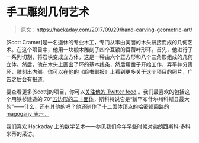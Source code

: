 # 手工雕刻几何艺术

> 原文：<https://hackaday.com/2017/09/29/hand-carving-geometric-art/>

[Scott Cramer]是一名退休的专业木工，专门从事由美丽的木头拼接而成的几何艺术。在这个项目中，他用一块椴木雕刻了四个互锁的苜蓿叶形环。首先，他进行了一系列切割，将石块变成立方体，这是一种由六个正方形和八个三角形组成的几何立体。然后，他在木头上画出了环的基本线条，然后用凿子开始工作，弄平并分离环，雕刻出内部。你可以在他的《脸书邮报》上看到更多关于这个项目的照片，广告之后会有报道。

要查看更多[Scott]的项目，你可以[关注他的 Twitter feed](https://twitter.com/CreasyGoodness) 。我们最喜欢的包括这个用铁杉建造的 70”[五边形的二十面体](https://twitter.com/CreasyGoodness/status/875494117454864388)，斯科特说它是“新罕布什尔州科斯县最大的”——什么，还有其他的吗？他还制作了十二面体顶点的[哈密顿回路的 magogany 表示。](https://twitter.com/CreasyGoodness/status/861264488250658817)

我们喜欢 Hackaday 上的数学艺术——参见我们今年早些时候对弗朗西斯科·多科米蒂的采访。